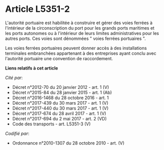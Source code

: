 # Article L5351-2

L'autorité portuaire est habilitée à construire et gérer des voies ferrées à l'intérieur de la circonscription du port pour
les grands ports maritimes et les ports autonomes ou à l'intérieur de leurs limites administratives pour les autres ports.
Ces voies sont dénommées " voies ferrées portuaires ". 

Les voies ferrées portuaires peuvent donner accès à des installations terminales embranchées appartenant à des entreprises
ayant conclu avec l'autorité portuaire une convention de raccordement.

**Liens relatifs à cet article**

_Cité par_:

  - Décret n°2012-70 du 20 janvier 2012 - art. 1 (V)
  - Décret n°2015-84 du 28 janvier 2015 - art. 1 (Ab)
  - Décret n°2016-1468 du 28 octobre 2016 - art. 1
  - Décret n°2017-439 du 30 mars 2017 - art. 1 (V)
  - Décret n°2017-440 du 30 mars 2017 - art. 1 (V)
  - Décret n°2017-674 du 28 avril 2017 - art. 1 (V)
  - Décret n°2017-694 du 2 mai 2017 - art. 2 (VD)
  - Code des transports - art. L5351-3 (V)

_Codifié par_:

  - Ordonnance n°2010-1307 du 28 octobre 2010 - art. (V)
